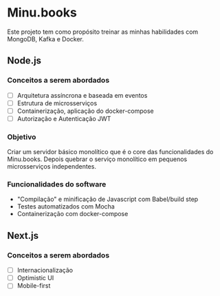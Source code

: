 # Minu.books
Este projeto tem como propósito treinar as minhas habilidades com MongoDB, Kafka e Docker.

## Node.js
### Conceitos a serem abordados
- [ ] Arquitetura assíncrona e baseada em eventos
- [ ] Estrutura de microsserviços
- [ ] Containerização, aplicação do docker-compose
- [ ] Autorização e Autenticação JWT

### Objetivo
Criar um servidor básico monolítico que é o core das funcionalidades do Minu.books.
Depois quebrar o serviço monolítico em pequenos microsserviços independentes.

### Funcionalidades do software
- "Compilação" e minificação de Javascript com Babel/build step
- Testes automatizados com Mocha
- Containerização com docker-compose

## Next.js
### Conceitos a serem abordados
- [ ] Internacionalização
- [ ] Optimistic UI
- [ ] Mobile-first